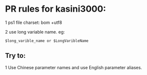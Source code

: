 ﻿
# PR rules for kasini3000:

1 ps1 file charset: bom +utf8

2 use long variable name. eg:
```
$long_varible_name or $LongVaribleName
```

## Try to:

1 Use Chinese parameter names and use English parameter aliases.










